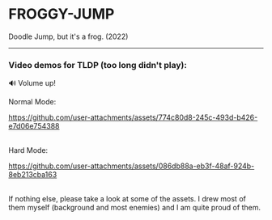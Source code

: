 # FROGGY-JUMP
Doodle Jump, but it's a frog. (2022) <br> 

--- 
### Video demos for TLDP (too long didn't play): <br>

🔊 Volume up! <br>

Normal Mode: 

https://github.com/user-attachments/assets/774c80d8-245c-493d-b426-e7d06e754388

<br>
Hard Mode:

https://github.com/user-attachments/assets/086db88a-eb3f-48af-924b-8eb213cba163

 <br>
If nothing else, please take a look at some of the assets. I drew most of them myself (background and most enemies) and I am quite proud of them.
